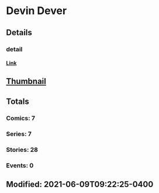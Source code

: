# Devin  Dever 
## Details
### detail
#### [Link](http://marvel.com/comics/creators/14283/devin_dever?utm_campaign=apiRef&utm_source=225578a89fc76f3d20fbffda5d17a88d)
## [Thumbnail](http://i.annihil.us/u/prod/marvel/i/mg/b/40/image_not_available.jpg)
## Totals
### Comics: 7
### Series: 7
### Stories: 28
### Events: 0
## Modified: 2021-06-09T09:22:25-0400
